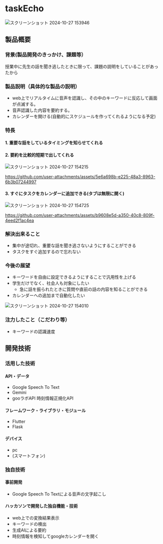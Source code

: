 # taskEcho
![スクリーンショット 2024-10-27 153946](https://github.com/user-attachments/assets/a714b55f-b60f-42c5-acea-a43efaea4d0f)
## 製品概要
### 背景(製品開発のきっかけ、課題等）
授業中に先生の話を聞き逃したときに限って、課題の説明をしていることがあったから

### 製品説明（具体的な製品の説明）
- web上でリアルタイムに音声を認識し、その中のキーワードに反応して画面が点滅する。
- 音声認識した内容を要約する。
- カレンダーを開ける(自動的にスケジュールを作ってくれるようになる予定)
  
### 特長
#### 1. 重要な話をしているタイミングを知らせてくれる
#### 2. 要約を比較的短期で出してくれる
![スクリーンショット 2024-10-27 154215](https://github.com/user-attachments/assets/e4765b11-eb7b-4161-9146-571235d7b45f)

https://github.com/user-attachments/assets/5e6a698b-e225-48a3-8963-6b3b07244997
#### 3. すぐにタスクをカレンダーに追加できる(タブは無限に開く)
![スクリーンショット 2024-10-27 154725](https://github.com/user-attachments/assets/4bf3d188-9205-496d-9608-0c2dd1ac0f09)

https://github.com/user-attachments/assets/b9608e5d-a350-40c8-809f-4eed2f1ac4ea

### 解決出来ること
* 集中が途切れ、重要な話を聞き逃さないようにすることができる
* タスクをすぐ追加するので忘れない
### 今後の展望
* キーワードを自由に設定できるようにすることで汎用性を上げる
* 学生だけでなく、社会人も対象にしたい
  * 急に話を振られたときに質問や直前の話の内容を知ることができる
* カレンダーへの追加まで自動化したい
  
![スクリーンショット 2024-10-27 154010](https://github.com/user-attachments/assets/0d66e016-4b8b-485b-86bc-a6068ecca47e)

### 注力したこと（こだわり等）
* キーワードの認識速度

## 開発技術
### 活用した技術
#### API・データ
* Google Speech To Text
* Gemini
* gooラボAPI 時刻情報正規化API

#### フレームワーク・ライブラリ・モジュール
* Flutter
* Flask

#### デバイス
* pc
* (スマートフォン)

### 独自技術
#### 事前開発
* Google Speech To Textによる音声の文字起こし
#### ハッカソンで開発した独自機能・技術
* web上での変換結果表示
* キーワードの検出
* 生成AIによる要約
* 時刻情報を検知してgoogleカレンダーを開く
